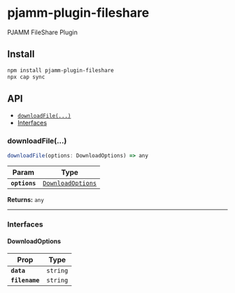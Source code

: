 # pjamm-plugin-fileshare

PJAMM FileShare Plugin

## Install

```bash
npm install pjamm-plugin-fileshare
npx cap sync
```

## API

<docgen-index>

* [`downloadFile(...)`](#downloadfile)
* [Interfaces](#interfaces)

</docgen-index>

<docgen-api>
<!--Update the source file JSDoc comments and rerun docgen to update the docs below-->

### downloadFile(...)

```typescript
downloadFile(options: DownloadOptions) => any
```

| Param         | Type                                                        |
| ------------- | ----------------------------------------------------------- |
| **`options`** | <code><a href="#downloadoptions">DownloadOptions</a></code> |

**Returns:** <code>any</code>

--------------------


### Interfaces


#### DownloadOptions

| Prop           | Type                |
| -------------- | ------------------- |
| **`data`**     | <code>string</code> |
| **`filename`** | <code>string</code> |

</docgen-api>
